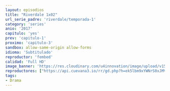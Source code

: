 ```yaml
---
layout: episodios
title: "Riverdale 1x02"
url_serie_padre: 'riverdale/temporada-1'
category: 'series'
anio: '2017'
capitulo: 'yes'
prev: 'capitulo-1'
proximo: 'capitulo-3'
sandbox: allow-same-origin allow-forms
idioma: 'Subtitulado'
reproductor: 'fembed'
calidad: 'Full HD'
image_banner: 'https://res.cloudinary.com/u4innovation/image/upload/v1565152608/maxresdefault-min_vy9nnj.jpg'
reproductores: ["https://api.cuevana3.io/rr/gd.php?h=ek5lbm9xYWNrS0xJMVp5b21KREk0dFBLbjVkaHhkRGdrOG1jbnBpUnhhS1ZzcU9JZ2N5V3VON1lxS21WMmRHK3U2V1hoM3Ewc2JXb3kydGxscy9QNTl1U3FadVkyUT09"]
tags:
- Drama
---
```











